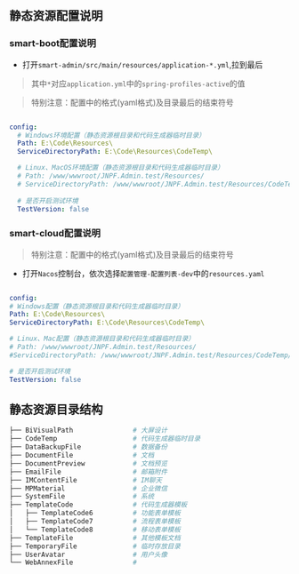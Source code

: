 ## 静态资源配置说明

### smart-boot配置说明

- 打开`smart-admin/src/main/resources/application-*.yml`,拉到最后

> 其中`*`对应`application.yml`中的`spring-profiles-active`的值

> 特别注意：配置中的格式(yaml格式)及目录最后的结束符号

```yml

config:
  # Windows环境配置（静态资源根目录和代码生成器临时目录）
  Path: E:\Code\Resources\
  ServiceDirectoryPath: E:\Code\Resources\CodeTemp\

  # Linux、MacOS环境配置（静态资源根目录和代码生成器临时目录）
  # Path: /www/wwwroot/JNPF.Admin.test/Resources/
  # ServiceDirectoryPath: /www/wwwroot/JNPF.Admin.test/Resources/CodeTemp/
  
  # 是否开启测试环境
  TestVersion: false

```

### smart-cloud配置说明

> 特别注意：配置中的格式(yaml格式)及目录最后的结束符号

- 打开`Nacos`控制台，依次选择`配置管理-配置列表-dev`中的`resources.yaml`

```yml

config:
# Windows配置（静态资源根目录和代码生成器临时目录）
Path: E:\Code\Resources\
ServiceDirectoryPath: E:\Code\Resources\CodeTemp\

# Linux、Mac配置（静态资源根目录和代码生成器临时目录）
# Path: /www/wwwroot/JNPF.Admin.test/Resources/
#ServiceDirectoryPath: /www/wwwroot/JNPF.Admin.test/Resources/CodeTemp/

# 是否开启测试环境
TestVersion: false

```

## 静态资源目录结构

```bash
├── BiVisualPath               # 大屏设计
├── CodeTemp                   # 代码生成器临时目录
├── DataBackupFile             # 数据备份 
├── DocumentFile               # 文档
├── DocumentPreview            # 文档预览
├── EmailFile                  # 邮箱附件
├── IMContentFile              # IM聊天
├── MPMaterial                 # 企业微信
├── SystemFile                 # 系统
├── TemplateCode               # 代码生成器模板
│   ├── TemplateCode6          # 功能表单模板
│   ├── TemplateCode7          # 流程表单模板
│   └── TemplateCode8          # 移动表单模板
├── TemplateFile               # 其他模板文档
├── TemporaryFile              # 临时存放目录
├── UserAvatar                 # 用户头像
└── WebAnnexFile               # 

```

